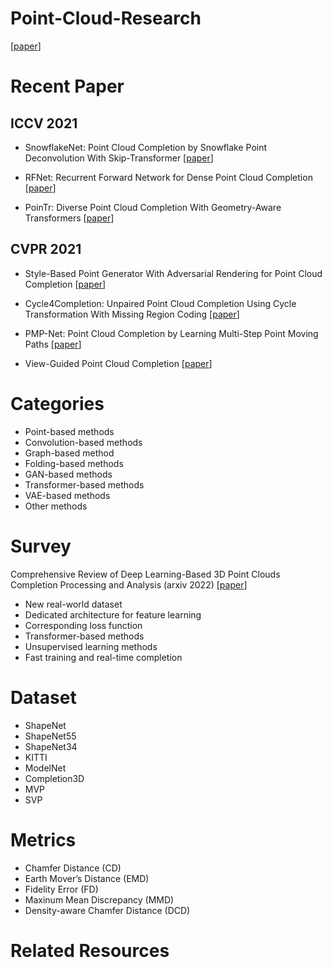 # Point-Cloud-Research
[[paper]()]

# Recent Paper

## ICCV 2021
* SnowflakeNet: Point Cloud Completion by Snowflake Point Deconvolution With Skip-Transformer [[paper](https://openaccess.thecvf.com/content/ICCV2021/papers/Xiang_SnowflakeNet_Point_Cloud_Completion_by_Snowflake_Point_Deconvolution_With_Skip-Transformer_ICCV_2021_paper.pdf)]
 
* RFNet: Recurrent Forward Network for Dense Point Cloud Completion [[paper](https://openaccess.thecvf.com/content/ICCV2021/papers/Huang_RFNet_Recurrent_Forward_Network_for_Dense_Point_Cloud_Completion_ICCV_2021_paper.pdf)]

* PoinTr: Diverse Point Cloud Completion With Geometry-Aware Transformers [[paper](https://openaccess.thecvf.com/content/ICCV2021/papers/Yu_PoinTr_Diverse_Point_Cloud_Completion_With_Geometry-Aware_Transformers_ICCV_2021_paper.pdf)]

## CVPR 2021
* Style-Based Point Generator With Adversarial Rendering for Point Cloud Completion [[paper](https://openaccess.thecvf.com/content/CVPR2021/papers/Xie_Style-Based_Point_Generator_With_Adversarial_Rendering_for_Point_Cloud_Completion_CVPR_2021_paper.pdf)]

* Cycle4Completion: Unpaired Point Cloud Completion Using Cycle Transformation With Missing Region Coding [[paper](https://openaccess.thecvf.com/content/CVPR2021/papers/Wen_Cycle4Completion_Unpaired_Point_Cloud_Completion_Using_Cycle_Transformation_With_Missing_CVPR_2021_paper.pdf)]

* PMP-Net: Point Cloud Completion by Learning Multi-Step Point Moving Paths [[paper](https://openaccess.thecvf.com/content/CVPR2021/papers/Wen_PMP-Net_Point_Cloud_Completion_by_Learning_Multi-Step_Point_Moving_Paths_CVPR_2021_paper.pdf)]

* View-Guided Point Cloud Completion [[paper](https://openaccess.thecvf.com/content/CVPR2021/papers/Zhang_View-Guided_Point_Cloud_Completion_CVPR_2021_paper.pdf)]

# Categories
* Point-based methods
* Convolution-based methods
* Graph-based method
* Folding-based methods
* GAN-based methods
* Transformer-based methods
* VAE-based methods
* Other methods

# Survey
Comprehensive Review of Deep Learning-Based 3D Point Clouds Completion Processing and Analysis (arxiv 2022) [[paper](https://arxiv.org/pdf/2203.03311.pdf)]
* New real-world dataset
* Dedicated architecture for feature learning
* Corresponding loss function
* Transformer-based methods
* Unsupervised learning methods
* Fast training and real-time completion

# Dataset
* ShapeNet
* ShapeNet55
* ShapeNet34
* KITTI
* ModelNet
* Completion3D
* MVP
* SVP

# Metrics
* Chamfer Distance (CD)
* Earth Mover’s Distance (EMD)
* Fidelity Error (FD)
* Maxinum Mean Discrepancy (MMD)
* Density-aware Chamfer Distance (DCD)

# Related Resources
